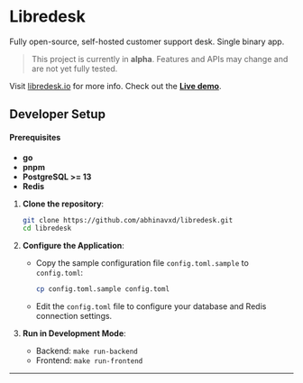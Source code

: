 # Libredesk

Fully open-source, self-hosted customer support desk. Single binary app.

> This project is currently in **alpha**. Features and APIs may change and are not yet fully tested.

Visit [libredesk.io](https://libredesk.io) for more info. Check out the [**Live demo**](https://demo.libredesk.io/).

## Developer Setup

#### Prerequisites

- **go**
- **pnpm**
- **PostgreSQL >= 13**
- **Redis**

1. **Clone the repository**:

   ```bash
   git clone https://github.com/abhinavxd/libredesk.git
   cd libredesk
   ```

2. **Configure the Application**:

   - Copy the sample configuration file `config.toml.sample` to `config.toml`:
    
       ```bash
       cp config.toml.sample config.toml
       ```
   - Edit the `config.toml` file to configure your database and Redis connection settings.

3. **Run in Development Mode**:

   - Backend: `make run-backend`
   - Frontend: `make run-frontend`

---
